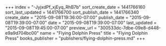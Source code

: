 +++
index = "-JyjxdPf_xjEyq_RhB7b"
sort_create_date = 1441766160
sort_last_updated = 1441766700
sort_publish_date = 1441766340
create_date = "2015-09-08T19:36:00-07:00"
publish_date = "2015-09-08T19:39:00-07:00"
date = "2015-09-08T19:39:00-07:00"
last_updated = "2015-09-08T19:45:00-07:00"
preview_url = "300533dc-7dbe-09e8-d448-e9a9d704bc00"
name = "Flying Dolphin Press"
title = "Flying Dolphin Press"
books_publisher = "publishers/flying-dolphin-press.md"
+++
